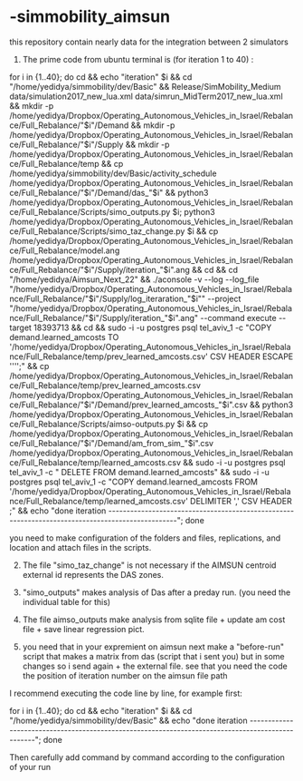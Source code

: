 # -simmobility_aimsun
this repository contain nearly data for the integration between 2 simulators

1. The prime code from ubuntu terminal is (for iteration 1 to 40)  :

for i in {1..40}; do cd  &&  echo "iteration" $i  &&
  cd "/home/yedidya/simmobility/dev/Basic" &&
  Release/SimMobility_Medium data/simulation2017_new_lua.xml data/simrun_MidTerm2017_new_lua.xml &&
  mkdir -p /home/yedidya/Dropbox/Operating_Autonomous_Vehicles_in_Israel/Rebalance/Full_Rebalance/"$i"/Demand &&
  mkdir -p /home/yedidya/Dropbox/Operating_Autonomous_Vehicles_in_Israel/Rebalance/Full_Rebalance/"$i"/Supply &&
  mkdir -p /home/yedidya/Dropbox/Operating_Autonomous_Vehicles_in_Israel/Rebalance/Full_Rebalance/temp &&
  cp /home/yedidya/simmobility/dev/Basic/activity_schedule /home/yedidya/Dropbox/Operating_Autonomous_Vehicles_in_Israel/Rebalance/Full_Rebalance/"$i"/Demand/das_"$i" &&
 python3 /home/yedidya/Dropbox/Operating_Autonomous_Vehicles_in_Israel/Rebalance/Full_Rebalance/Scripts/simo_outputs.py $i;  python3 /home/yedidya/Dropbox/Operating_Autonomous_Vehicles_in_Israel/Rebalance/Full_Rebalance/Scripts/simo_taz_change.py $i &&
  cp /home/yedidya/Dropbox/Operating_Autonomous_Vehicles_in_Israel/Rebalance/Full_Rebalance/model.ang /home/yedidya/Dropbox/Operating_Autonomous_Vehicles_in_Israel/Rebalance/Full_Rebalance/"$i"/Supply/iteration_"$i".ang &&
 cd &&
 cd "/home/yedidya/Aimsun_Next_22" &&
  ./aconsole -v --log --log_file "/home/yedidya/Dropbox/Operating_Autonomous_Vehicles_in_Israel/Rebalance/Full_Rebalance/"$i"/Supply/log_iteraration_"$i"" --project "/home/yedidya/Dropbox/Operating_Autonomous_Vehicles_in_Israel/Rebalance/Full_Rebalance/"$i"/Supply/iteration_"$i".ang" --command execute --target 18393713 &&
  cd &&
  sudo -i -u postgres psql tel_aviv_1 -c "COPY demand.learned_amcosts TO '/home/yedidya/Dropbox/Operating_Autonomous_Vehicles_in_Israel/Rebalance/Full_Rebalance/temp/prev_learned_amcosts.csv' CSV HEADER ESCAPE '''';" &&
 cp /home/yedidya/Dropbox/Operating_Autonomous_Vehicles_in_Israel/Rebalance/Full_Rebalance/temp/prev_learned_amcosts.csv
/home/yedidya/Dropbox/Operating_Autonomous_Vehicles_in_Israel/Rebalance/Full_Rebalance/"$i"/Demand/prev_learned_amcosts_"$i".csv &&
  python3 /home/yedidya/Dropbox/Operating_Autonomous_Vehicles_in_Israel/Rebalance/Full_Rebalance/Scripts/aimso-outputs.py $i &&   cp /home/yedidya/Dropbox/Operating_Autonomous_Vehicles_in_Israel/Rebalance/Full_Rebalance/"$i"/Demand/am_from_sim_"$i".csv /home/yedidya/Dropbox/Operating_Autonomous_Vehicles_in_Israel/Rebalance/Full_Rebalance/temp/learned_amcosts.csv &&
  sudo -i -u postgres psql tel_aviv_1 -c " DELETE FROM demand.learned_amcosts" &&
  sudo -i -u postgres psql tel_aviv_1 -c "COPY demand.learned_amcosts FROM '/home/yedidya/Dropbox/Operating_Autonomous_Vehicles_in_Israel/Rebalance/Full_Rebalance/temp/learned_amcosts.csv' DELIMITER ',' CSV HEADER ;" &&
  echo "done iteration -------------------------------------------------------------------------------------------------"; done

you need to make configuration of the folders and files, replications, and location and attach files in the scripts.
 
2. The file "simo_taz_change" is not necessary if the AIMSUN centroid external id represents the DAS zones.

3. "simo_outputs" makes analysis of Das after a preday run. (you need the individual table for this)

4. The file aimso_outputs make analysis from sqlite file + update am cost file + save linear regression  pict. 

5. you need that in your expremient  on aimsun next make a "before-run" script that makes a matrix from das (script that i sent you) but in some changes so i send again + the external file. see that you need the code the position of iteration number on the aimsun file path


I recommend executing the code line by line, for example first:

for i in {1..40}; do cd  &&  echo "iteration" $i  &&
  cd "/home/yedidya/simmobility/dev/Basic" &&
  echo "done iteration -------------------------------------------------------------------------------------------------"; done

Then carefully add command by  command   according to the configuration of your run
